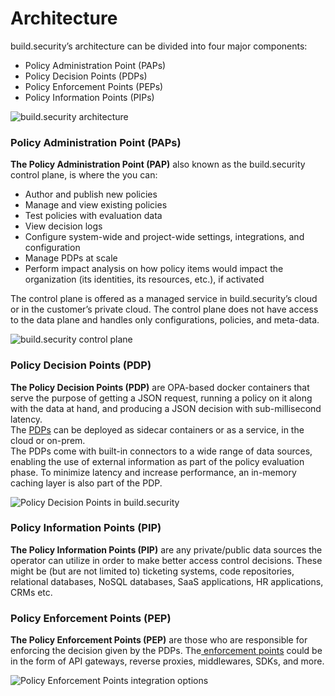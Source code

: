 # Architecture

build.security’s architecture can be divided into four major components:

* Policy Administration Point \(PAPs\)
* Policy Decision Points \(PDPs\)
* Policy Enforcement Points \(PEPs\)
* Policy Information Points \(PIPs\)

![build.security architecture](https://files.readme.io/4b01271-image.png)

### Policy Administration Point \(PAPs\)

**The Policy Administration Point \(PAP\)** also known as the build.security control plane, is where the you can:

* Author and publish new policies
* Manage and view existing policies
* Test policies with evaluation data
* View decision logs
* Configure system-wide and project-wide settings, integrations, and configuration
* Manage PDPs at scale
* Perform impact analysis on how policy items would impact the organization \(its identities, its resources, etc.\), if activated

The control plane is offered as a managed service in build.security’s cloud or in the customer’s private cloud. The control plane does not have access to the data plane and handles only configurations, policies, and meta-data.

![build.security control plane](https://files.readme.io/1ee5e3f-policy.PNG)

### Policy Decision Points \(PDP\)

**The Policy Decision Points \(PDP\)** are OPA-based docker containers that serve the purpose of getting a JSON request, running a policy on it along with the data at hand, and producing a JSON decision with sub-millisecond latency.  
The [PDPs](../../policy-decision-points-pdp/pdp-deployments/) can be deployed as sidecar containers or as a service, in the cloud or on-prem.  
The PDPs come with built-in connectors to a wide range of data sources, enabling the use of external information as part of the policy evaluation phase. To minimize latency and increase performance, an in-memory caching layer is also part of the PDP.

![Policy Decision Points in build.security](https://files.readme.io/41612c7-pdps.PNG)

### Policy Information Points \(PIP\)

**The Policy Information Points \(PIP\)** are any private/public data sources the operator can utilize in order to make better access control decisions. These might be \(but are not limited to\) ticketing systems, code repositories, relational databases, NoSQL databases, SaaS applications, HR applications, CRMs etc.

### Policy Enforcement Points \(PEP\)

**The Policy Enforcement Points \(PEP\)** are those who are responsible for enforcing the decision given by the PDPs. The[ enforcement points](../../pep-integrations.md) could be in the form of API gateways, reverse proxies, middlewares, SDKs, and more.

![Policy Enforcement Points integration options](https://files.readme.io/68ee5c3-pep.PNG)

